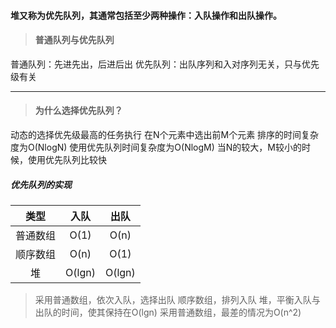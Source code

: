 #### 堆又称为优先队列，其通常包括至少两种操作：入队操作和出队操作。

>#### 普通队列与优先队列
普通队列：先进先出，后进后出
优先队列：出队序列和入对序列无关，只与优先级有关

***
>#### 为什么选择优先队列？
动态的选择优先级最高的任务执行
在N个元素中选出前M个元素
排序的时间复杂度为O(NlogN)
使用优先队列时间复杂度为O(NlogM)
当N的较大，M较小的时候，使用优先队列比较快


##### 优先队列的实现

|      类型   | 入队| 出队 |
|:--------:|:--------:| :--------:|
| 普通数组     | O(1) | O(n)|
| 顺序数组      | O(n)      |  O(1) |
| 堆 | O(lgn)     | O(lgn)     |

>采用普通数组，依次入队，选择出队
顺序数组，排列入队
堆，平衡入队与出队的时间，使其保持在O(lgn)
采用普通数组，最差的情况为O(n^2)
